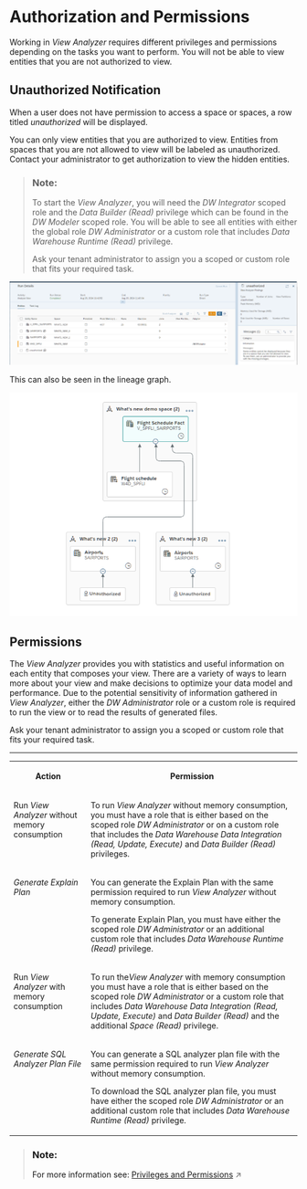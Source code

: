 <!-- loioe5f9e8172d0340528c6bd1696d321e40 -->

# Authorization and Permissions

Working in *View Analyzer* requires different privileges and permissions depending on the tasks you want to perform. You will not be able to view entities that you are not authorized to view.



<a name="loioe5f9e8172d0340528c6bd1696d321e40__section_u52_mvf_scc"/>

## Unauthorized Notification

When a user does not have permission to access a space or spaces, a row titled *unauthorized* will be displayed.

You can only view entities that you are authorized to view. Entities from spaces that you are not allowed to view will be labeled as unauthorized. Contact your administrator to get authorization to view the hidden entities.

> ### Note:  
> To start the *View Analyzer*, you will need the *DW Integrator* scoped role and the *Data Builder \(Read\)* privilege which can be found in the *DW Modeler* scoped role. You will be able to see all entities with either the global role *DW Administrator* or a custom role that includes *Data Warehouse Runtime \(Read\)* privilege.
> 
> Ask your tenant administrator to assign you a scoped or custom role that fits your required task.

![](images/Cross-space_view_analyzer_8_unauthorized_db36e49.png)

This can also be seen in the lineage graph.

![](images/Cross-space_unauthorized_lineage_9_61a8d4d.png)



<a name="loioe5f9e8172d0340528c6bd1696d321e40__section_l4f_svf_scc"/>

## Permissions

The *View Analyzer* provides you with statistics and useful information on each entity that composes your view. There are a variety of ways to learn more about your view and make decisions to optimize your data model and performance. Due to the potential sensitivity of information gathered in *View Analyzer*, either the *DW Administrator* role or a custom role is required to run the view or to read the results of generated files.

Ask your tenant administrator to assign you a scoped or custom role that fits your required task.

****


<table>
<tr>
<th valign="top">

Action

</th>
<th valign="top">

Permission

</th>
</tr>
<tr>
<td valign="top">

Run *View Analyzer* without memory consumption

</td>
<td valign="top">

To run *View Analyzer* without memory consumption, you must have a role that is either based on the scoped role *DW Administrator* or on a custom role that includes the *Data Warehouse Data Integration \(Read, Update, Execute\)* and *Data Builder \(Read\)* privileges.

</td>
</tr>
<tr>
<td valign="top">

*Generate Explain Plan* 

</td>
<td valign="top">

You can generate the Explain Plan with the same permission required to run *View Analyzer* without memory consumption.

To generate Explain Plan, you must have either the scoped role *DW Administrator* or an additional custom role that includes *Data Warehouse Runtime \(Read\)* privilege.

</td>
</tr>
<tr>
<td valign="top">

Run *View Analyzer* with memory consumption

</td>
<td valign="top">

To run the*View Analyzer* with memory consumption you must have a role that is either based on the scoped role *DW Administrator* or a custom role that includes *Data Warehouse Data Integration \(Read, Update, Execute\)* and *Data Builder \(Read\)* and the additional *Space \(Read\)* privilege.

</td>
</tr>
<tr>
<td valign="top">

*Generate SQL Analyzer Plan File* 

</td>
<td valign="top">

You can generate a SQL analyzer plan file with the same permission required to run *View Analyzer* without memory consumption.

To download the SQL analyzer plan file, you must have either the scoped role *DW Administrator* or an additional custom role that includes *Data Warehouse Runtime \(Read\)* privilege.

</td>
</tr>
</table>

> ### Note:  
> For more information see: [Privileges and Permissions](https://help.sap.com/viewer/935116dd7c324355803d4b85809cec97/DEV_CURRENT/en-US/d7350c6823a14733a7a5727bad8371aa.html "A privilege represents a task or an area in SAP Datasphere and can be assigned to a specific role. The actions that can be performed in the area are determined by the permissions assigned to a privilege.") :arrow_upper_right:

